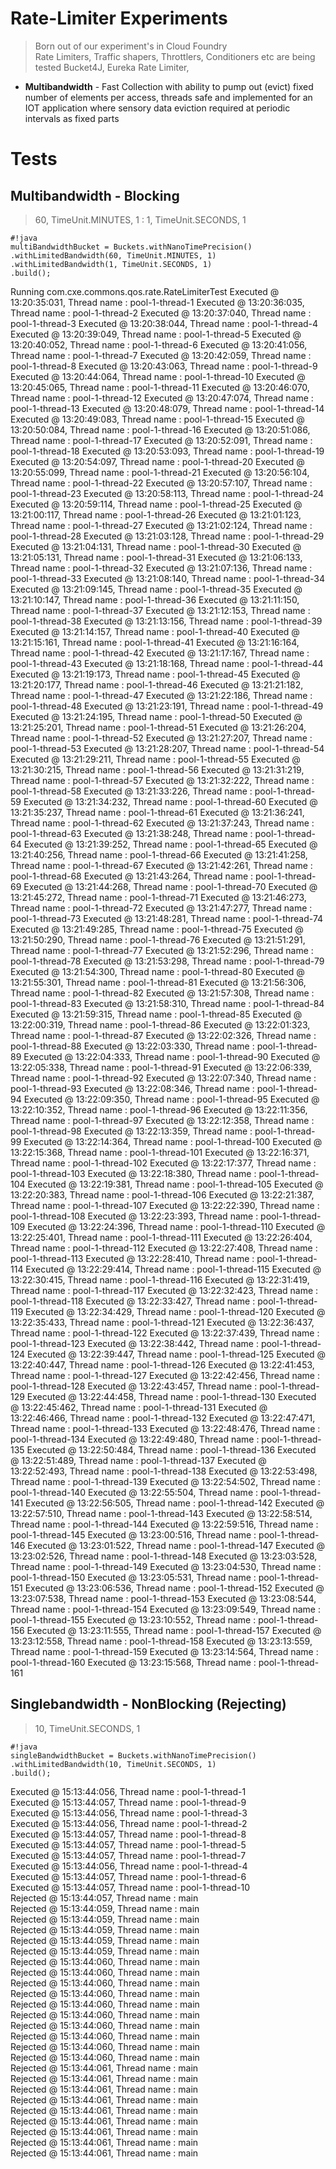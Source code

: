 Rate-Limiter Experiments
===================
> Born out of our experiment's in Cloud Foundry  
> Rate Limiters, Traffic shapers, Throttlers, Conditioners etc are being tested
> Bucket4J, Eureka Rate Limiter, 

+ **Multibandwidth** - Fast Collection with ability to pump out (evict) fixed number of elements per access, threads safe and implemented for an IOT application where sensory data eviction required at periodic intervals as fixed parts

Tests
=====
Multibandwidth - Blocking
------------
>60, TimeUnit.MINUTES, 1 : 1, TimeUnit.SECONDS, 1  

```
#!java
multiBandwidthBucket = Buckets.withNanoTimePrecision()
.withLimitedBandwidth(60, TimeUnit.MINUTES, 1)
.withLimitedBandwidth(1, TimeUnit.SECONDS, 1)
.build();
```

Running com.cxe.commons.qos.rate.RateLimiterTest
Executed @ 13:20:35:031, Thread name : pool-1-thread-1
Executed @ 13:20:36:035, Thread name : pool-1-thread-2
Executed @ 13:20:37:040, Thread name : pool-1-thread-3
Executed @ 13:20:38:044, Thread name : pool-1-thread-4
Executed @ 13:20:39:049, Thread name : pool-1-thread-5
Executed @ 13:20:40:052, Thread name : pool-1-thread-6
Executed @ 13:20:41:056, Thread name : pool-1-thread-7
Executed @ 13:20:42:059, Thread name : pool-1-thread-8
Executed @ 13:20:43:063, Thread name : pool-1-thread-9
Executed @ 13:20:44:064, Thread name : pool-1-thread-10
Executed @ 13:20:45:065, Thread name : pool-1-thread-11
Executed @ 13:20:46:070, Thread name : pool-1-thread-12
Executed @ 13:20:47:074, Thread name : pool-1-thread-13
Executed @ 13:20:48:079, Thread name : pool-1-thread-14
Executed @ 13:20:49:083, Thread name : pool-1-thread-15
Executed @ 13:20:50:084, Thread name : pool-1-thread-16
Executed @ 13:20:51:086, Thread name : pool-1-thread-17
Executed @ 13:20:52:091, Thread name : pool-1-thread-18
Executed @ 13:20:53:093, Thread name : pool-1-thread-19
Executed @ 13:20:54:097, Thread name : pool-1-thread-20
Executed @ 13:20:55:099, Thread name : pool-1-thread-21
Executed @ 13:20:56:104, Thread name : pool-1-thread-22
Executed @ 13:20:57:107, Thread name : pool-1-thread-23
Executed @ 13:20:58:113, Thread name : pool-1-thread-24
Executed @ 13:20:59:114, Thread name : pool-1-thread-25
Executed @ 13:21:00:117, Thread name : pool-1-thread-26
Executed @ 13:21:01:123, Thread name : pool-1-thread-27
Executed @ 13:21:02:124, Thread name : pool-1-thread-28
Executed @ 13:21:03:128, Thread name : pool-1-thread-29
Executed @ 13:21:04:131, Thread name : pool-1-thread-30
Executed @ 13:21:05:131, Thread name : pool-1-thread-31
Executed @ 13:21:06:133, Thread name : pool-1-thread-32
Executed @ 13:21:07:136, Thread name : pool-1-thread-33
Executed @ 13:21:08:140, Thread name : pool-1-thread-34
Executed @ 13:21:09:145, Thread name : pool-1-thread-35
Executed @ 13:21:10:147, Thread name : pool-1-thread-36
Executed @ 13:21:11:150, Thread name : pool-1-thread-37
Executed @ 13:21:12:153, Thread name : pool-1-thread-38
Executed @ 13:21:13:156, Thread name : pool-1-thread-39
Executed @ 13:21:14:157, Thread name : pool-1-thread-40
Executed @ 13:21:15:161, Thread name : pool-1-thread-41
Executed @ 13:21:16:164, Thread name : pool-1-thread-42
Executed @ 13:21:17:167, Thread name : pool-1-thread-43
Executed @ 13:21:18:168, Thread name : pool-1-thread-44
Executed @ 13:21:19:173, Thread name : pool-1-thread-45
Executed @ 13:21:20:177, Thread name : pool-1-thread-46
Executed @ 13:21:21:182, Thread name : pool-1-thread-47
Executed @ 13:21:22:186, Thread name : pool-1-thread-48
Executed @ 13:21:23:191, Thread name : pool-1-thread-49
Executed @ 13:21:24:195, Thread name : pool-1-thread-50
Executed @ 13:21:25:201, Thread name : pool-1-thread-51
Executed @ 13:21:26:204, Thread name : pool-1-thread-52
Executed @ 13:21:27:207, Thread name : pool-1-thread-53
Executed @ 13:21:28:207, Thread name : pool-1-thread-54
Executed @ 13:21:29:211, Thread name : pool-1-thread-55
Executed @ 13:21:30:215, Thread name : pool-1-thread-56
Executed @ 13:21:31:219, Thread name : pool-1-thread-57
Executed @ 13:21:32:222, Thread name : pool-1-thread-58
Executed @ 13:21:33:226, Thread name : pool-1-thread-59
Executed @ 13:21:34:232, Thread name : pool-1-thread-60
Executed @ 13:21:35:237, Thread name : pool-1-thread-61
Executed @ 13:21:36:241, Thread name : pool-1-thread-62
Executed @ 13:21:37:243, Thread name : pool-1-thread-63
Executed @ 13:21:38:248, Thread name : pool-1-thread-64
Executed @ 13:21:39:252, Thread name : pool-1-thread-65
Executed @ 13:21:40:256, Thread name : pool-1-thread-66
Executed @ 13:21:41:258, Thread name : pool-1-thread-67
Executed @ 13:21:42:261, Thread name : pool-1-thread-68
Executed @ 13:21:43:264, Thread name : pool-1-thread-69
Executed @ 13:21:44:268, Thread name : pool-1-thread-70
Executed @ 13:21:45:272, Thread name : pool-1-thread-71
Executed @ 13:21:46:273, Thread name : pool-1-thread-72
Executed @ 13:21:47:277, Thread name : pool-1-thread-73
Executed @ 13:21:48:281, Thread name : pool-1-thread-74
Executed @ 13:21:49:285, Thread name : pool-1-thread-75
Executed @ 13:21:50:290, Thread name : pool-1-thread-76
Executed @ 13:21:51:291, Thread name : pool-1-thread-77
Executed @ 13:21:52:296, Thread name : pool-1-thread-78
Executed @ 13:21:53:298, Thread name : pool-1-thread-79
Executed @ 13:21:54:300, Thread name : pool-1-thread-80
Executed @ 13:21:55:301, Thread name : pool-1-thread-81
Executed @ 13:21:56:306, Thread name : pool-1-thread-82
Executed @ 13:21:57:308, Thread name : pool-1-thread-83
Executed @ 13:21:58:310, Thread name : pool-1-thread-84
Executed @ 13:21:59:315, Thread name : pool-1-thread-85
Executed @ 13:22:00:319, Thread name : pool-1-thread-86
Executed @ 13:22:01:323, Thread name : pool-1-thread-87
Executed @ 13:22:02:326, Thread name : pool-1-thread-88
Executed @ 13:22:03:330, Thread name : pool-1-thread-89
Executed @ 13:22:04:333, Thread name : pool-1-thread-90
Executed @ 13:22:05:338, Thread name : pool-1-thread-91
Executed @ 13:22:06:339, Thread name : pool-1-thread-92
Executed @ 13:22:07:340, Thread name : pool-1-thread-93
Executed @ 13:22:08:346, Thread name : pool-1-thread-94
Executed @ 13:22:09:350, Thread name : pool-1-thread-95
Executed @ 13:22:10:352, Thread name : pool-1-thread-96
Executed @ 13:22:11:356, Thread name : pool-1-thread-97
Executed @ 13:22:12:358, Thread name : pool-1-thread-98
Executed @ 13:22:13:359, Thread name : pool-1-thread-99
Executed @ 13:22:14:364, Thread name : pool-1-thread-100
Executed @ 13:22:15:368, Thread name : pool-1-thread-101
Executed @ 13:22:16:371, Thread name : pool-1-thread-102
Executed @ 13:22:17:377, Thread name : pool-1-thread-103
Executed @ 13:22:18:380, Thread name : pool-1-thread-104
Executed @ 13:22:19:381, Thread name : pool-1-thread-105
Executed @ 13:22:20:383, Thread name : pool-1-thread-106
Executed @ 13:22:21:387, Thread name : pool-1-thread-107
Executed @ 13:22:22:390, Thread name : pool-1-thread-108
Executed @ 13:22:23:393, Thread name : pool-1-thread-109
Executed @ 13:22:24:396, Thread name : pool-1-thread-110
Executed @ 13:22:25:401, Thread name : pool-1-thread-111
Executed @ 13:22:26:404, Thread name : pool-1-thread-112
Executed @ 13:22:27:408, Thread name : pool-1-thread-113
Executed @ 13:22:28:410, Thread name : pool-1-thread-114
Executed @ 13:22:29:414, Thread name : pool-1-thread-115
Executed @ 13:22:30:415, Thread name : pool-1-thread-116
Executed @ 13:22:31:419, Thread name : pool-1-thread-117
Executed @ 13:22:32:423, Thread name : pool-1-thread-118
Executed @ 13:22:33:427, Thread name : pool-1-thread-119
Executed @ 13:22:34:429, Thread name : pool-1-thread-120
Executed @ 13:22:35:433, Thread name : pool-1-thread-121
Executed @ 13:22:36:437, Thread name : pool-1-thread-122
Executed @ 13:22:37:439, Thread name : pool-1-thread-123
Executed @ 13:22:38:442, Thread name : pool-1-thread-124
Executed @ 13:22:39:447, Thread name : pool-1-thread-125
Executed @ 13:22:40:447, Thread name : pool-1-thread-126
Executed @ 13:22:41:453, Thread name : pool-1-thread-127
Executed @ 13:22:42:456, Thread name : pool-1-thread-128
Executed @ 13:22:43:457, Thread name : pool-1-thread-129
Executed @ 13:22:44:458, Thread name : pool-1-thread-130
Executed @ 13:22:45:462, Thread name : pool-1-thread-131
Executed @ 13:22:46:466, Thread name : pool-1-thread-132
Executed @ 13:22:47:471, Thread name : pool-1-thread-133
Executed @ 13:22:48:476, Thread name : pool-1-thread-134
Executed @ 13:22:49:480, Thread name : pool-1-thread-135
Executed @ 13:22:50:484, Thread name : pool-1-thread-136
Executed @ 13:22:51:489, Thread name : pool-1-thread-137
Executed @ 13:22:52:493, Thread name : pool-1-thread-138
Executed @ 13:22:53:498, Thread name : pool-1-thread-139
Executed @ 13:22:54:502, Thread name : pool-1-thread-140
Executed @ 13:22:55:504, Thread name : pool-1-thread-141
Executed @ 13:22:56:505, Thread name : pool-1-thread-142
Executed @ 13:22:57:510, Thread name : pool-1-thread-143
Executed @ 13:22:58:514, Thread name : pool-1-thread-144
Executed @ 13:22:59:516, Thread name : pool-1-thread-145
Executed @ 13:23:00:516, Thread name : pool-1-thread-146
Executed @ 13:23:01:522, Thread name : pool-1-thread-147
Executed @ 13:23:02:526, Thread name : pool-1-thread-148
Executed @ 13:23:03:528, Thread name : pool-1-thread-149
Executed @ 13:23:04:530, Thread name : pool-1-thread-150
Executed @ 13:23:05:531, Thread name : pool-1-thread-151
Executed @ 13:23:06:536, Thread name : pool-1-thread-152
Executed @ 13:23:07:538, Thread name : pool-1-thread-153
Executed @ 13:23:08:544, Thread name : pool-1-thread-154
Executed @ 13:23:09:549, Thread name : pool-1-thread-155
Executed @ 13:23:10:552, Thread name : pool-1-thread-156
Executed @ 13:23:11:555, Thread name : pool-1-thread-157
Executed @ 13:23:12:558, Thread name : pool-1-thread-158
Executed @ 13:23:13:559, Thread name : pool-1-thread-159
Executed @ 13:23:14:564, Thread name : pool-1-thread-160
Executed @ 13:23:15:568, Thread name : pool-1-thread-161


Singlebandwidth - NonBlocking (Rejecting)
------------
>10, TimeUnit.SECONDS, 1  

```
#!java
singleBandwidthBucket = Buckets.withNanoTimePrecision()
.withLimitedBandwidth(10, TimeUnit.SECONDS, 1)
.build();  
```

Executed @ 15:13:44:056, Thread name : pool-1-thread-1  
Executed @ 15:13:44:057, Thread name : pool-1-thread-9  
Executed @ 15:13:44:056, Thread name : pool-1-thread-3  
Executed @ 15:13:44:056, Thread name : pool-1-thread-2  
Executed @ 15:13:44:057, Thread name : pool-1-thread-8  
Executed @ 15:13:44:057, Thread name : pool-1-thread-5  
Executed @ 15:13:44:057, Thread name : pool-1-thread-7  
Executed @ 15:13:44:056, Thread name : pool-1-thread-4  
Executed @ 15:13:44:057, Thread name : pool-1-thread-6  
Executed @ 15:13:44:057, Thread name : pool-1-thread-10  
Rejected @ 15:13:44:057, Thread name : main  
Rejected @ 15:13:44:059, Thread name : main  
Rejected @ 15:13:44:059, Thread name : main  
Rejected @ 15:13:44:059, Thread name : main  
Rejected @ 15:13:44:059, Thread name : main  
Rejected @ 15:13:44:059, Thread name : main  
Rejected @ 15:13:44:060, Thread name : main  
Rejected @ 15:13:44:060, Thread name : main  
Rejected @ 15:13:44:060, Thread name : main  
Rejected @ 15:13:44:060, Thread name : main  
Rejected @ 15:13:44:060, Thread name : main  
Rejected @ 15:13:44:060, Thread name : main  
Rejected @ 15:13:44:060, Thread name : main  
Rejected @ 15:13:44:060, Thread name : main  
Rejected @ 15:13:44:060, Thread name : main  
Rejected @ 15:13:44:060, Thread name : main  
Rejected @ 15:13:44:061, Thread name : main  
Rejected @ 15:13:44:061, Thread name : main  
Rejected @ 15:13:44:061, Thread name : main  
Rejected @ 15:13:44:061, Thread name : main  
Rejected @ 15:13:44:061, Thread name : main  
Rejected @ 15:13:44:061, Thread name : main  
Rejected @ 15:13:44:061, Thread name : main  
Rejected @ 15:13:44:061, Thread name : main  
Rejected @ 15:13:44:061, Thread name : main  